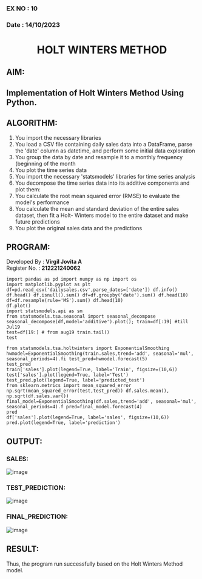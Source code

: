 ### EX NO : 10
### Date : 14/10/2023
# <p align="center">HOLT WINTERS METHOD</p>

## AIM:
## Implementation of Holt Winters Method Using Python.

## ALGORITHM:
1.	You import the necessary libraries
2.	You load a CSV file containing daily sales data into a DataFrame, parse the 'date' column as datetime, and perform some initial data exploration
3.	You group the data by date and resample it to a monthly frequency (beginning of the month
4.	You plot the time series data
5.	You import the necessary 'statsmodels' libraries for time series analysis
6.	You decompose the time series data into its additive components and plot them:
7.	You calculate the root mean squared error (RMSE) to evaluate the model's performance
8.	You calculate the mean and standard deviation of the entire sales dataset, then fit a Holt- Winters model to the entire dataset and make future predictions
9.	You plot the original sales data and the predictions

## PROGRAM:
Developed By : **Virgil Jovita A**
</br>
Register No. : **212221240062**
```
import pandas as pd import numpy as np import os
import matplotlib.pyplot as plt df=pd.read_csv('dailysales.csv',parse_dates=['date']) df.info()
df.head() df.isnull().sum() df=df.groupby('date').sum() df.head(10)
df=df.resample(rule='MS').sum() df.head(10)
df.plot()
import statsmodels.api as sm
from statsmodels.tsa.seasonal import seasonal_decompose seasonal_decompose(df,model='additive').plot(); train=df[:19] #till Jul19
test=df[19:] # from aug19 train.tail()
test
 
from statsmodels.tsa.holtwinters import ExponentialSmoothing
hwmodel=ExponentialSmoothing(train.sales,trend='add', seasonal='mul', seasonal_periods=4).fi test_pred=hwmodel.forecast(5)
test_pred
train['sales'].plot(legend=True, label='Train', figsize=(10,6)) test['sales'].plot(legend=True, label='Test') test_pred.plot(legend=True, label='predicted_test')
from sklearn.metrics import mean_squared_error np.sqrt(mean_squared_error(test,test_pred)) df.sales.mean(), np.sqrt(df.sales.var())
final_model=ExponentialSmoothing(df.sales,trend='add', seasonal='mul', seasonal_periods=4).f pred=final_model.forecast(4)
pred
df['sales'].plot(legend=True, label='sales', figsize=(10,6)) pred.plot(legend=True, label='prediction')
```
## OUTPUT: 
### SALES:
![image](https://github.com/Jovita08/EXP-10-HOLT-WINTERS-METHOD/assets/94174503/b6740636-ccb7-4ed9-bbe4-188d312f8ba8)
### TEST_PREDICTION:
![image](https://github.com/Jovita08/EXP-10-HOLT-WINTERS-METHOD/assets/94174503/ce68ebe9-2726-4dd1-afdf-3172f0401a86)
### FINAL_PREDICTION:
![image](https://github.com/Jovita08/EXP-10-HOLT-WINTERS-METHOD/assets/94174503/ded84e26-bbe2-4ef8-8c56-ef80d5a8db3f)

## RESULT:
Thus, the program run successfully based on the Holt Winters Method model.

